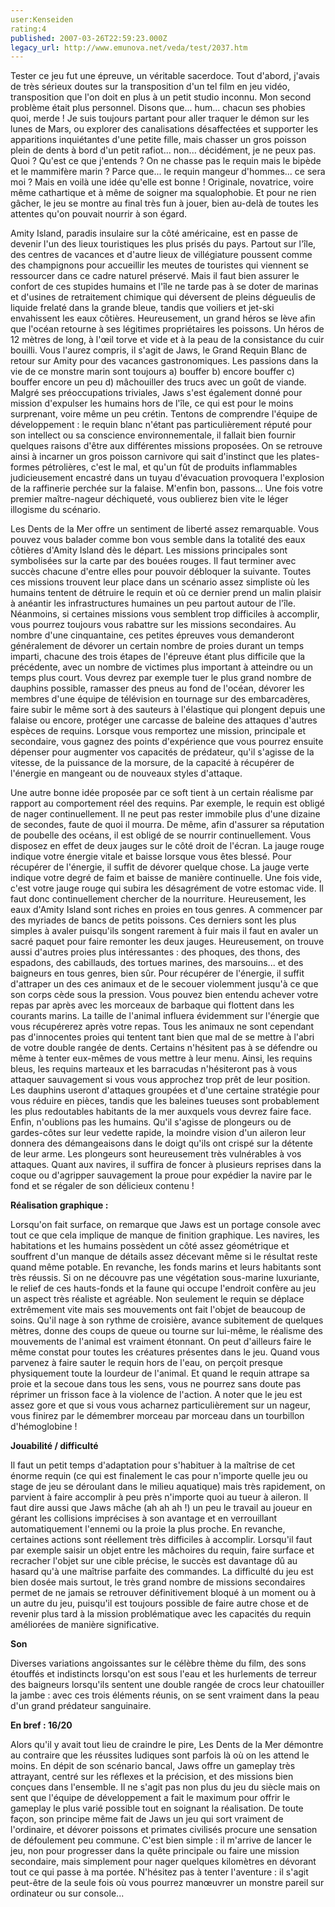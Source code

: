 ```yaml
---
user:Kenseiden
rating:4
published: 2007-03-26T22:59:23.000Z
legacy_url: http://www.emunova.net/veda/test/2037.htm
---
```

Tester ce jeu fut une épreuve, un véritable sacerdoce. Tout d'abord, j'avais de très sérieux doutes sur la transposition d'un tel film en jeu vidéo, transposition que l'on doit en plus à un petit studio inconnu. Mon second problème était plus personnel. Disons que... hum... chacun ses phobies quoi, merde ! Je suis toujours partant pour aller traquer le démon sur les lunes de Mars, ou explorer des canalisations désaffectées et supporter les apparitions inquiétantes d'une petite fille, mais chasser un gros poisson plein de dents à bord d'un petit rafiot... non... décidément, je ne peux pas. Quoi ? Qu'est ce que j'entends ? On ne chasse pas le requin mais le bipède et le mammifère marin ? Parce que... le requin mangeur d'hommes... ce sera moi ? Mais en voilà une idée qu'elle est bonne ! Originale, novatrice, voire même cathartique et à même de soigner ma squalophobie. Et pour ne rien gâcher, le jeu se montre au final très fun à jouer, bien au-delà de toutes les attentes qu'on pouvait nourrir à son égard.  

  

Amity Island, paradis insulaire sur la côté américaine, est en passe de devenir l'un des lieux touristiques les plus prisés du pays. Partout sur l'île, des centres de vacances et d'autre lieux de villégiature poussent comme des champignons pour accueillir les meutes de touristes qui viennent se ressourcer dans ce cadre naturel préservé. Mais il faut bien assurer le confort de ces stupides humains et l'île ne tarde pas à se doter de marinas et d'usines de retraitement chimique qui déversent de pleins dégueulis de liquide frelaté dans la grande bleue, tandis que voiliers et jet-ski envahissent les eaux côtières. Heureusement, un grand héros se lève afin que l'océan retourne à ses légitimes propriétaires les poissons. Un héros de 12 mètres de long, à l'œil torve et vide et à la peau de la consistance du cuir bouilli. Vous l'aurez compris, il s'agit de Jaws, le Grand Requin Blanc de retour sur Amity pour des vacances gastronomiques. Les passions dans la vie de ce monstre marin sont toujours a) bouffer b) encore bouffer c) bouffer encore un peu d) mâchouiller des trucs avec un goût de viande. Malgré ses préoccupations triviales, Jaws s'est également donné pour mission d'expulser les humains hors de l'île, ce qui est pour le moins surprenant, voire même un peu crétin. Tentons de comprendre l'équipe de développement : le requin blanc n'étant pas particulièrement réputé pour son intellect ou sa conscience environnementale, il fallait bien fournir quelques raisons d'être aux différentes missions proposées. On se retrouve ainsi à incarner un gros poisson carnivore qui sait d'instinct que les plates-formes pétrolières, c'est le mal, et qu'un fût de produits inflammables judicieusement encastré dans un tuyau d'évacuation provoquera l'explosion de la raffinerie perchée sur la falaise. M'enfin bon, passons... Une fois votre premier maître-nageur déchiqueté, vous oublierez bien vite le léger illogisme du scénario.  

  

Les Dents de la Mer offre un sentiment de liberté assez remarquable. Vous pouvez vous balader comme bon vous semble dans la totalité des eaux côtières d'Amity Island dès le départ. Les missions principales sont symbolisées sur la carte par des bouées rouges. Il faut terminer avec succès chacune d'entre elles pour pouvoir débloquer la suivante. Toutes ces missions trouvent leur place dans un scénario assez simpliste où les humains tentent de détruire le requin et où ce dernier prend un malin plaisir à anéantir les infrastructures humaines un peu partout autour de l'île. Néanmoins, si certaines missions vous semblent trop difficiles à accomplir, vous pourrez toujours vous rabattre sur les missions secondaires. Au nombre d'une cinquantaine, ces petites épreuves vous demanderont généralement de dévorer un certain nombre de proies durant un temps imparti, chacune des trois étapes de l'épreuve étant plus difficile que la précédente, avec un nombre de victimes plus important à atteindre ou un temps plus court. Vous devrez par exemple tuer le plus grand nombre de dauphins possible, ramasser des pneus au fond de l'océan, dévorer les membres d'une équipe de télévision en tournage sur des embarcadères, faire subir le même sort à des sauteurs à l'élastique qui plongent depuis une falaise ou encore, protéger une carcasse de baleine des attaques d'autres espèces de requins. Lorsque vous remportez une mission, principale et secondaire, vous gagnez des points d'expérience que vous pourrez ensuite dépenser pour augmenter vos capacités de prédateur, qu'il s'agisse de la vitesse, de la puissance de la morsure, de la capacité à récupérer de l'énergie en mangeant ou de nouveaux styles d'attaque.  

  

Une autre bonne idée proposée par ce soft tient à un certain réalisme par rapport au comportement réel des requins. Par exemple, le requin est obligé de nager continuellement. Il ne peut pas rester immobile plus d'une dizaine de secondes, faute de quoi il mourra. De même, afin d'assurer sa réputation de poubelle des océans, il est obligé de se nourrir continuellement. Vous disposez en effet de deux jauges sur le côté droit de l'écran. La jauge rouge indique votre énergie vitale et baisse lorsque vous êtes blessé. Pour récupérer de l'énergie, il suffit de dévorer quelque chose. La jauge verte indique votre degré de faim et baisse de manière continuelle. Une fois vide, c'est votre jauge rouge qui subira les désagrément de votre estomac vide. Il faut donc continuellement chercher de la nourriture. Heureusement, les eaux d'Amity Island sont riches en proies en tous genres. A commencer par des myriades de bancs de petits poissons. Ces derniers sont les plus simples à avaler puisqu'ils songent rarement à fuir mais il faut en avaler un sacré paquet pour faire remonter les deux jauges. Heureusement, on trouve aussi d'autres proies plus intéressantes : des phoques, des thons, des espadons, des cabillauds, des tortues marines, des marsouins... et des baigneurs en tous genres, bien sûr. Pour récupérer de l'énergie, il suffit d'attraper un des ces animaux et de le secouer violemment jusqu'à ce que son corps cède sous la pression. Vous pouvez bien entendu achever votre repas par après avec les morceaux de barbaque qui flottent dans les courants marins. La taille de l'animal influera évidemment sur l'énergie que vous récupérerez après votre repas. Tous les animaux ne sont cependant pas d'innocentes proies qui tentent tant bien que mal de se mettre à l'abri de votre double rangée de dents. Certains n'hésitent pas à se défendre ou même à tenter eux-mêmes de vous mettre à leur menu. Ainsi, les requins bleus, les requins marteaux et les barracudas n'hésiteront pas à vous attaquer sauvagement si vous vous approchez trop prêt de leur position. Les dauphins useront d'attaques groupées et d'une certaine stratégie pour vous réduire en pièces, tandis que les baleines tueuses sont probablement les plus redoutables habitants de la mer auxquels vous devrez faire face. Enfin, n'oublions pas les humains. Qu'il s'agisse de plongeurs ou de gardes-côtes sur leur vedette rapide, la moindre vision d'un aileron leur donnera des démangeaisons dans le doigt qu'ils ont crispé sur la détente de leur arme. Les plongeurs sont heureusement très vulnérables à vos attaques. Quant aux navires, il suffira de foncer à plusieurs reprises dans la coque ou d'agripper sauvagement la proue pour expédier la navire par le fond et se régaler de son délicieux contenu !  

  

**Réalisation graphique :**  

Lorsqu'on fait surface, on remarque que Jaws est un portage console avec tout ce que cela implique de manque de finition graphique. Les navires, les habitations et les humains possèdent un côté assez géométrique et souffrent d'un manque de détails assez décevant même si le résultat reste quand même potable. En revanche, les fonds marins et leurs habitants sont très réussis. Si on ne découvre pas une végétation sous-marine luxuriante, le relief de ces hauts-fonds et la faune qui occupe l'endroit confère au jeu un aspect très réaliste et agréable. Non seulement le requin se déplace extrêmement vite mais ses mouvements ont fait l'objet de beaucoup de soins. Qu'il nage à son rythme de croisière, avance subitement de quelques mètres, donne des coups de queue ou tourne sur lui-même, le réalisme des mouvements de l'animal est vraiment étonnant. On peut d'ailleurs faire le même constat pour toutes les créatures présentes dans le jeu. Quand vous parvenez à faire sauter le requin hors de l'eau, on perçoit presque physiquement toute la lourdeur de l'animal. Et quand le requin attrape sa proie et la secoue dans tous les sens, vous ne pourrez sans doute pas réprimer un frisson face à la violence de l'action. A noter que le jeu est assez gore et que si vous vous acharnez particulièrement sur un nageur, vous finirez par le démembrer morceau par morceau dans un tourbillon d'hémoglobine !  

  

**Jouabilité / difficulté**  

Il faut un petit temps d'adaptation pour s'habituer à la maîtrise de cet énorme requin (ce qui est finalement le cas pour n'importe quelle jeu ou stage de jeu se déroulant dans le milieu aquatique) mais très rapidement, on parvient à faire accomplir à peu près n'importe quoi au tueur à aileron. Il faut dire aussi que Jaws mâche (ah ah ah !) un peu le travail au joueur en gérant les collisions imprécises à son avantage et en verrouillant automatiquement l'ennemi ou la proie la plus proche. En revanche, certaines actions sont réellement très difficiles à accomplir. Lorsqu'il faut par exemple saisir un objet entre les mâchoires du requin, faire surface et recracher l'objet sur une cible précise, le succès est davantage dû au hasard qu'à une maîtrise parfaite des commandes. La difficulté du jeu est bien dosée mais surtout, le très grand nombre de missions secondaires permet de ne jamais se retrouver définitivement bloqué à un moment ou à un autre du jeu, puisqu'il est toujours possible de faire autre chose et de revenir plus tard à la mission problématique avec les capacités du requin améliorées de manière significative.  

  

**Son**  

Diverses variations angoissantes sur le célèbre thème du film, des sons étouffés et indistincts lorsqu'on est sous l'eau et les hurlements de terreur des baigneurs lorsqu'ils sentent une double rangée de crocs leur chatouiller la jambe : avec ces trois éléments réunis, on se sent vraiment dans la peau d'un grand prédateur sanguinaire.  

  

**En bref : 16/20**  

Alors qu'il y avait tout lieu de craindre le pire, Les Dents de la Mer démontre au contraire que les réussites ludiques sont parfois là où on les attend le moins. En dépit de son scénario bancal, Jaws offre un gameplay très attrayant, centré sur les réflexes et la précision, et des missions bien conçues dans l'ensemble. Il ne s'agit pas non plus du jeu du siècle mais on sent que l'équipe de développement a fait le maximum pour offrir le gameplay le plus varié possible tout en soignant la réalisation. De toute façon, son principe même fait de Jaws un jeu qui sort vraiment de l'ordinaire, et dévorer poissons et primates civilisés procure une sensation de défoulement peu commune. C'est bien simple : il m'arrive de lancer le jeu, non pour progresser dans la quête principale ou faire une mission secondaire, mais simplement pour nager quelques kilomètres en dévorant tout ce qui passe à ma portée. N'hésitez pas à tenter l'aventure : il s'agit peut-être de la seule fois où vous pourrez manœuvrer un monstre pareil sur ordinateur ou sur console...